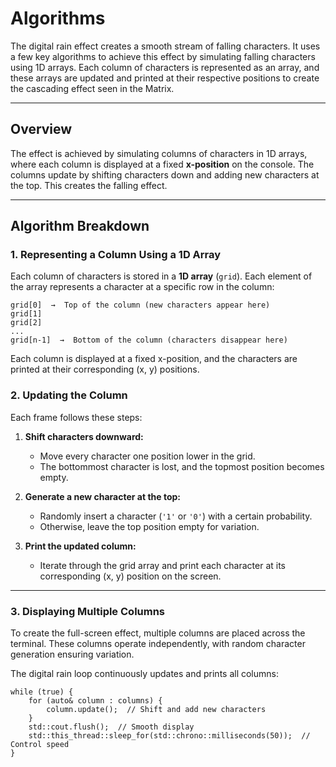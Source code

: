 # **Algorithms**

The digital rain effect creates a smooth stream of falling characters. It uses a few key algorithms to achieve this effect by simulating falling characters using 1D arrays. Each column of characters is represented as an array, and these arrays are updated and printed at their respective positions to create the cascading effect seen in the Matrix.

---

## **Overview**

The effect is achieved by simulating columns of characters in 1D arrays, where each column is displayed at a fixed **x-position** on the console. The columns update by shifting characters down and adding new characters at the top. This creates the falling effect.

---

## **Algorithm Breakdown**

### **1. Representing a Column Using a 1D Array**

Each column of characters is stored in a **1D array** (`grid`). Each element of the array represents a character at a specific row in the column:

```
grid[0]  →  Top of the column (new characters appear here)
grid[1]
grid[2]
...
grid[n-1]  →  Bottom of the column (characters disappear here)
```

Each column is displayed at a fixed x-position, and the characters are printed at their corresponding (x, y) positions.

### **2. Updating the Column**

Each frame follows these steps:

1. **Shift characters downward:**  
   - Move every character one position lower in the grid.
   - The bottommost character is lost, and the topmost position becomes empty.

2. **Generate a new character at the top:**  
   - Randomly insert a character (`'1'` or `'0'`) with a certain probability.
   - Otherwise, leave the top position empty for variation.

3. **Print the updated column:**  
   - Iterate through the grid array and print each character at its corresponding (x, y) position on the screen.

---

### **3. Displaying Multiple Columns**

To create the full-screen effect, multiple columns are placed across the terminal. These columns operate independently, with random character generation ensuring variation.

The digital rain loop continuously updates and prints all columns:

```
while (true) {
    for (auto& column : columns) {
        column.update();  // Shift and add new characters
    }
    std::cout.flush();  // Smooth display
    std::this_thread::sleep_for(std::chrono::milliseconds(50));  // Control speed
}
```